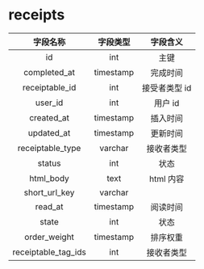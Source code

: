# receipts

| 字段名称 | 字段类型 | 字段含义 |
| :-----: | :-----: | :-----: 
| id | int | 主键 |
| completed_at | timestamp | 完成时间 |
| receiptable_id | int | 接受者类型 id |
| user_id | int | 用户 id  |
| created_at | timestamp | 插入时间 |
| updated_at | timestamp | 更新时间 |
| receiptable_type | varchar | 接收者类型 |
| status | int | 状态 |
| html_body | text | html 内容 |
| short_url_key | varchar |  |
| read_at | timestamp |  阅读时间 |
| state | int | 状态 |
| order_weight | timestamp | 排序权重 |
| receiptable_tag_ids | int | 接收者类型 |

